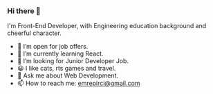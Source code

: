 ### Hi there 👋

I'm Front-End Developer, with Engineering education background and cheerful character. 

- 🔭    I’m open for job offers.
- 🌱    I’m currently learning React.
- 🤔    I’m looking for Junior Developer Job.
- 😀    I like cats, rts games and travel.
- 💬    Ask me about Web Development.
- 📫    How to reach me: emrepirci@gmail.com
